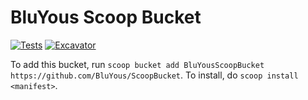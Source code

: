 # BluYous Scoop Bucket

[![Tests](https://github.com/BluYous/ScoopBucket/actions/workflows/ci.yml/badge.svg)](https://github.com/BluYous/ScoopBucket/actions/workflows/ci.yml) [![Excavator](https://github.com/BluYous/ScoopBucket/actions/workflows/excavator.yml/badge.svg)](https://github.com/BluYous/ScoopBucket/actions/workflows/excavator.yml)

To add this bucket, run `scoop bucket add BluYousScoopBucket https://github.com/BluYous/ScoopBucket`. To install, do `scoop install <manifest>`.
